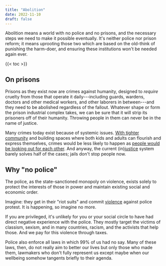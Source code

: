 ```yaml
---
title: "Abolition"
date: 2022-11-10
draft: false
---
```


Abolition means a world with no police and no prisons, and the necessary
steps we need to make it possible eventually. It's neither police nor
prison reform; it means uprooting those two which are based on the
old-think of punishing the harm-doer, and ensuring these institutions
won't be needed again ever.

{{< toc >}}

## On prisons

Prisons as they exist now are crimes against humanity, designed to
*require* cruelty from those that operate it daily---including guards,
wardens, doctors and other medical workers, and other laborers in
between---and they need to be abolished regardless of the fallout.
Whatever shape or form the prison industrial complex takes, we can be
sure that it will strip its prisoners off of their humanity. Throwing
people in them can never be in the name of justice.

Many crimes today exist because of systemic issues.
[With tighter community](/community)
and building spaces where both kids and adults can flourish
and express themselves,
crimes would be less likely to happen as
[people would be looking out for each other](/mutual-aid).
And anyway, the current (in)[justice](/transformative-justice) system
barely solves half of the cases; jails don't stop people now.

## Why "no police"

The police, as the state-sanctioned monopoly on violence, exists solely
to protect the interests of those in power and maintain existing social
and economic order.

Imagine: they get in their "riot suits" and commit [violence](/violence)
against police protest. It is happening, so imagine no more.

If you are privileged, it's unlikely for you or your social circle to
have had direct negative experience with the police. They mostly target
the victims of classism, sexism, and in many countries, racism, and the
activists that help those. And we pay for this violence through taxes.

Police also enforce all laws in which 99% of us had no say. Many of
these laws, then, do not really aim to better our lives but only those
who made them, lawmakers who don't fully represent us except maybe when
our wellbeing somehow tangents briefly to their agenda.
